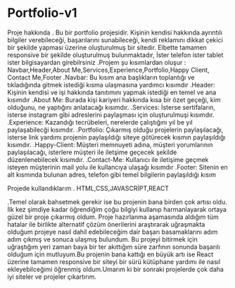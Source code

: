 # Portfolio-v1
 
 Proje hakkında
 . Bu bir portfolio projesidir. Kişinin kendisi hakkında ayrıntılı bilgiler verebileceği, başarılarını sunabileceği, kendi reklamını dikkat çekici bir şekilde yapması üzerine oluşturulmuş bir sitedir. Elbette tamamen responsive bir şekilde oluşturulmuş bulunmaktadır, İster telefon ister tablet ister bilgisayardan girebilrsiniz
 .Projem şu kısımlardan oluşur : Navbar,Header,About Me,Services,Experience,Portfolio,Happy Client, Contact Me,Footer
 .Navbar: Bu kısım ana başlıkların toplantığı ve tıkladığında gitmek istediği kısma ulaşmasına yardımcı kısımdır
 .Header: Kişinin kendisi ve işi hakkında tanıtımını yapmak istediği en temel ve ana kısımdır
 .About Me: Burada kişi kariyeri hakkında kısa bir özet geçeği, kim olduğunu, ne yaptığını anlatacağı kısımdır.
 .Services: İsterse sertifaların, isterse instagram gibi adreslerini paylaşması için oluşturulmuşi kısımdır.
 .Experience: Kazandığı tecrübeleri, nerelerde çalıştığını yıl be yıl paylaşabilecği kısımdır.
 .Portfolio: Çıkarmış olduğu projelerin paylaşılacağı, isterse link yardımı projenin paylaşıldığı siteye götürecek kısmın paylaşıldığı kısımdır.
 .Happy-Client: Müşteri memnuyeti adına, müşteri yorumlarının paylaşılacağı, isterlere müşteri ile iletşime geçecek şekilde düzenlenebilecek kısımdır.
 .Contact-Me: Kullanıcı ile iletişime geçmek isteyen müşterinin mail yolu ile kullancıya ulaşağı kısımdır
 .Footer: Sitenin en alt kısmında bulunan adres, telefon gibi temel bilgilerin paylaşıldığı kısım
 
 Projede kullandıklarım
 . HTML,CSS,JAVASCRİPT,REACT
 
 .Temel olarak bahsetmek gerekir ise bu projenin bana birden çok artısı oldu. İlk kez şimdiye kadar öğrendiğim çoğu bilgiyi kullanıp harmanlayarak ortaya güzel bir proje çıkarmış oldum. Proje hazırlanma aşamasında aldığım tüm hatalar ile birlikte alternatif çözüm önerilerini araştırarak uğraşmakta olduğum projeye nasıl dahil edebileceğim dair başarı basamaklarını adım adım çıkmış ve sonuca ulaşmış bulundum. Bu projeyi bitirmek için uğraştığım yeri zaman baya bir ter akıttığım süre zarfının sonunda başarılı olduğum için mutluyum.Bu projenin bana kattığı en büyük artı ise React üzerine tamamen responsive bir siteyi bir sürü kütüphane yardımı ile nasıl ekleyebilceğimi öğrenmiş oldum.Umarım ki bir sonraki projelerde çok daha iyi siteler ve projeler çıkartırım.
